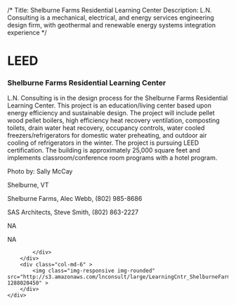 /*
Title: Shelburne Farms Residential Learning Center
Description: L.N. Consulting is a mechanical, electrical, and energy services engineering design firm, with geothermal and renewable energy systems integration experience
*/

# LEED

<div>
	<div class="row">
		<div class="col-md-6" >
			<div class="well" >
				<h3>Shelburne Farms Residential Learning Center</h3>
				<p>
   
   L.N. Consulting is in the design process for the Shelburne Farms Residential Learning Center.  This project is an education/living center based upon energy efficiency and sustainable design.  The project will include pellet wood pellet boilers, high efficiency heat recovery ventilation, composting toilets, drain water heat recovery, occupancy controls, water cooled freezers/refrigerators for domestic water preheating, and outdoor air cooling of refrigerators in the winter.  The project is pursuing LEED certification.  The building is approximately 25,000 square feet and implements classroom/conference room programs with a hotel program.

Photo by: Sally McCay
</p>
				<p>Shelburne, VT</p>
				<p>Shelburne Farms, Alec Webb, (802) 985-8686</p>
				<p>SAS Architects, Steve Smith, (802) 863-2227</p>
				<p></p>
				<p>NA</p>
				<p>NA</p>
				<p></p>
				
			</div>
		</div>
		<div class="col-md-6" >
			<img class="img-responsive img-rounded" src="http://s3.amazonaws.com/lnconsult/large/LearningCntr_ShelburneFarms_sm_thumb.jpg?1288020450" >
		</div>
	</div>
</div>